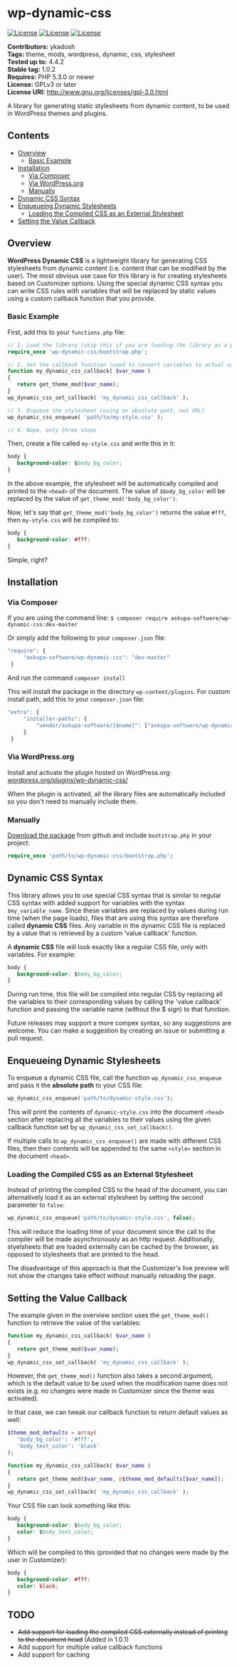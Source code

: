 # wp-dynamic-css
[![License](https://scrutinizer-ci.com/g/askupasoftware/wp-dynamic-css/badges/build.png?b=master)](https://scrutinizer-ci.com/g/askupasoftware/wp-dynamic-css/build-status/master)
[![License](https://scrutinizer-ci.com/g/askupasoftware/wp-dynamic-css/badges/quality-score.png?b=master)](https://scrutinizer-ci.com/g/askupasoftware/wp-dynamic-css/build-status/master)
[![License](https://img.shields.io/badge/license-GPL--3.0%2B-red.svg)](https://raw.githubusercontent.com/askupasoftware/wp-dynamic-css/master/LICENSE)

**Contributors:** ykadosh  
**Tags:** theme, mods, wordpress, dynamic, css, stylesheet  
**Tested up to:** 4.4.2  
**Stable tag:** 1.0.2  
**Requires:** PHP 5.3.0 or newer  
**License:** GPLv3 or later  
**License URI:** http://www.gnu.org/licenses/gpl-3.0.html

A library for generating static stylesheets from dynamic content, to be used in WordPress themes and plugins.

## Contents

* [Overview](#overview)
    * [Basic Example](#basic-example)
* [Installation](#installation)
    * [Via Composer](#via-composer)
    * [Via WordPress.org](#via-wordpressorg)
    * [Manually](#manually)
* [Dynamic CSS Syntax](#dynamic-css-syntax)
* [Enqueueing Dynamic Stylesheets](#enqueueing-dynamic-stylesheets)
    * [Loading the Compiled CSS as an External Stylesheet](#loading-the-compiled-css-as-an-external-stylesheet)
* [Setting the Value Callback](#setting-the-value-callback)

## Overview

**WordPress Dynamic CSS** is a lightweight library for generating CSS stylesheets from dynamic content (i.e. content that can be modified by the user). The most obvious use case for this library is for creating stylesheets based on Customizer options. Using the special dynamic CSS syntax you can write CSS rules with variables that will be replaced by static values using a custom callback function that you provide.

### Basic Example

First, add this to your `functions.php` file:

```php
// 1. Load the library (skip this if you are loading the library as a plugin)
require_once 'wp-dynamic-css/bootstrap.php';

// 2. Set the callback function (used to convert variables to actual values)
function my_dynamic_css_callback( $var_name )
{
   return get_theme_mod($var_name);
}
wp_dynamic_css_set_callback( 'my_dynamic_css_callback' );

// 3. Enqueue the stylesheet (using an absolute path, not URL)
wp_dynamic_css_enqueue( 'path/to/my-style.css' );

// 4. Nope, only three steps
```

Then, create a file called `my-style.css` and write this in it:

```css
body {
   background-color: $body_bg_color;
}
```

In the above example, the stylesheet will be automatically compiled and printed to the `<head>` of the document. The value of `$body_bg_color` will be replaced by the value of `get_theme_mod('body_bg_color')`.

Now, let's say that `get_theme_mod('body_bg_color')` returns the value `#fff`, then `my-style.css` will be compiled to:

```css
body {
   background-color: #fff;
}
```

Simple, right?

## Installation

### Via Composer

If you are using the command line:
```$ composer require askupa-software/wp-dynamic-css:dev-master```

Or simply add the following to your `composer.json` file:
```javascript
"require": {
     "askupa-software/wp-dynamic-css": "dev-master"
 }
```
And run the command `composer install`

This will install the package in the directory `wp-content/plugins`. For custom install path, add this to your `composer.json` file:

```javascript
"extra": {
     "installer-paths": {
         "vendor/askupa-software/{$name}": ["askupa-software/wp-dynamic-css"]
     }
 }
```

### Via WordPress.org

Install and activate the plugin hosted on WordPress.org: [wordpress.org/plugins/wp-dynamic-css/](https://wordpress.org/plugins/wp-dynamic-css/)

When the plugin is activated, all the library files are automatically included so you don't need to manually include them.

### Manually

[Download the package](https://github.com/askupasoftware/wp-dynamic-css/archive/master.zip) from github and include `bootstrap.php` in your project:

```php
require_once 'path/to/wp-dynamic-css/bootstrap.php';
```

## Dynamic CSS Syntax

This library allows you to use special CSS syntax that is similar to regular CSS syntax with added support for variables with the syntax `$my_variable_name`. Since these variables are replaced by values during run time (when the page loads), files that are using this syntax are therefore called **dynamic CSS** files. Any variable in the dynamic CSS file is replaced by a value that is retrieved by a custom 'value callback' function. 

A **dynamic CSS** file will look exactly like a regular CSS file, only with variables. For example:

```css
body {
   background-color: $body_bg_color;
}
```

During run time, this file will be compiled into regular CSS by replacing all the variables to their corresponding values by calling the 'value callback' function and passing the variable name (without the $ sign) to that function.

Future releases may support a more compex syntax, so any suggestions are welcome. You can make a suggestion by creating an issue or submitting a pull request.

## Enqueueing Dynamic Stylesheets

To enqueue a dynamic CSS file, call the function `wp_dynamic_css_enqueue` and pass it the **absolute path** to your CSS file:

```php
wp_dynamic_css_enqueue('path/to/dynamic-style.css');
```

This will print the contents of `dynamic-style.css` into the document `<head>` section after replacing all the variables to their values using the given callback function set by `wp_dynamic_css_set_callback()`.

If multiple calls to `wp_dynamic_css_enqueue()` are made with different CSS files, then their contents will be appended to the same `<style>` section in the document `<head>`.

### Loading the Compiled CSS as an External Stylesheet

Instead of printing the compiled CSS to the head of the document, you can alternatively load it as an external stylesheet by setting the second parameter to `false`:

```php
wp_dynamic_css_enqueue('path/to/dynamic-style.css', false);
```

This will reduce the loading time of your document since the call to the compiler will be made asynchronously as an http request. Additionally, styelsheets that are loaded externally can be cached by the browser, as opposed to stylesheets that are printed to the head.

The disadvantage of this approach is that the Customizer's live preview will not show the changes take effect without manually reloading the page.

## Setting the Value Callback

The example given in the overview section uses the `get_theme_mod()` function to retrieve the value of the variables:

```php
function my_dynamic_css_callback( $var_name )
{
   return get_theme_mod($var_name);
}
wp_dynamic_css_set_callback( 'my_dynamic_css_callback' );
```

However, the `get_theme_mod()` function also takes a second argument, which is the default value to be used when the modification name does not exists (e.g. no changes were made in Customizer since the theme was activated).

In that case, we can tweak our callback function to return default values as well:

```php
$theme_mod_defaults = array(
   'body_bg_color': '#fff',
   'body_text_color': 'black'
);

function my_dynamic_css_callback( $var_name )
{
   return get_theme_mod($var_name, @$theme_mod_defaults[$var_name]);
}
wp_dynamic_css_set_callback( 'my_dynamic_css_callback' );
```

Your CSS file can look something like this:

```css
body {
   background-color: $body_bg_color;
   color: $body_text_color;
}
```

Which will be compiled to this (provided that no changes were made by the user in Customizer):

```css
body {
   background-color: #fff;
   color: black;
}
```

## TODO

* ~~Add support for loading the compiled CSS externally instead of printing to the document head~~ (Added in 1.0.1)
* Add support for multiple value callback functions
* Add support for caching
